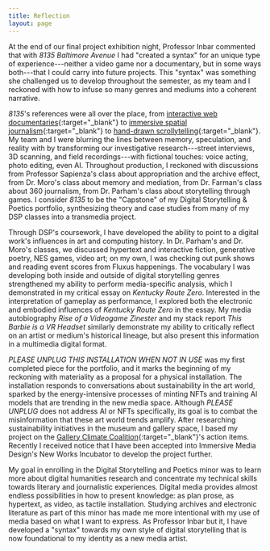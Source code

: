 ```yaml
---
title: Reflection
layout: page
---
```

At the end of our final project exhibition night, Professor Inbar commented that with *8135 Baltimore Avenue* I had "created a syntax" for an unique type of experience---neither a video game nor a documentary, but in some ways both---that I could carry into future projects. This "syntax" was something she challenged us to develop throughout the semester, as my team and I reckoned with how to infuse so many genres and mediums into a coherent narrative. 

*8135*'s references were all over the place, from [interactive web documentaries](https://www.nfb.ca/interactive/welcome_to_pine_point/){:target="_blank"} to [immersive spatial journalism](https://www.washingtonpost.com/transportation/interactive/2021/public-transportation-free-fare-future/){:target="_blank"} to [hand-drawn scrollytelling](https://www.newyorker.com/news/a-reporter-at-large/china-xinjiang-prison-state-uighur-detention-camps-prisoner-testimony){:target="_blank"}. My team and I were blurring the lines between memory, speculation, and reality with by transforming our investigative research---street interviews, 3D scanning, and field recordings---with fictional touches: voice acting, photo editing, even AI. Throughout production, I reckoned with discussions from Professor Sapienza's class about appropriation and the archive effect, from Dr. Moro's class about memory and mediation, from Dr. Farman's class about 360 journalism, from Dr. Parham's class about storytelling through games. I consider *8135* to be the "Capstone" of my Digital Storytelling & Poetics portfolio, synthesizing theory and case studies from many of my DSP classes into a transmedia project.

Through DSP's coursework, I have developed the ability to point to a digital work's influences in art and computing history. In Dr. Parham's and Dr. Moro's classes, we discussed hypertext and interactive fiction, generative poetry, NES games, video art; on my own, I was checking out punk shows and reading event scores from Fluxus happenings. The vocabulary I was developing both inside and outside of digital storytelling genres strengthened my ability to perform media-specific analysis, which I demonstrated in my critical essay on *Kentucky Route Zero*. Interested in the interpretation of gameplay as performance, I explored both the electronic and embodied influences of *Kentucky Route Zero* in the essay. My media autobiography *Rise of a Videogame Zinester* and my stack report *This Barbie is a VR Headset* similarly demonstrate my ability to critically reflect on an artist or medium's historical lineage, but also present this information in a multimedia digital format.  

*PLEASE UNPLUG THIS INSTALLATION WHEN NOT IN USE* was my first completed piece for the portfolio, and it marks the beginning of my reckoning with materiality as a proposal for a physical installation. The installation responds to conversations about sustainability in the art world, sparked by the energy-intensive processes of minting NFTs and training AI models that are trending in the new media space. Although *PLEASE UNPLUG* does not address AI or NFTs specifically, its goal is to combat the misinformation that these art world trends amplify. After researching sustainability initiatives in the museum and gallery space, I based my project on the [Gallery Climate Coalition](https://galleryclimatecoalition.org/){:target="_blank"}'s action items. Recently I received notice that I have been accepted into Immersive Media Design's New Works Incubator to develop the project further.

My goal in enrolling in the Digital Storytelling and Poetics minor was to learn more about digital humanities research and concentrate my technical skills towards literary and journalistic experiences. Digital media provides almost endless possibilities in how to present knowledge: as plan prose, as hypertext, as video, as tactile installation. Studying archives and electronic literature as part of this minor has made me more intentional with my use of media based on what I want to express. As Professor Inbar but it, I have developed a "syntax" towards my own style of digital storytelling that is now foundational to my identity as a new media artist.